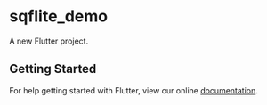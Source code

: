 # sqflite_demo

A new Flutter project.

## Getting Started

For help getting started with Flutter, view our online
[documentation](https://flutter.io/).
